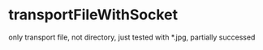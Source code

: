 # transportFileWithSocket
only transport file, not directory, just tested with *.jpg, partially successed
